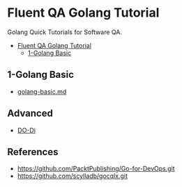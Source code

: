 # Fluent QA Golang Tutorial

Golang Quick Tutorials for Software QA.

<!-- TOC -->
* [Fluent QA Golang Tutorial](#fluent-qa-golang-tutorial)
  * [1-Golang Basic](#1-golang-basic)
<!-- TOC -->

## 1-Golang Basic

- [golang-basic.md](docs/1-setup/index.md)


## Advanced

- [DO-Di](https://github.com/samber/do.git)

## References

- https://github.com/PacktPublishing/Go-for-DevOps.git
-  https://github.com/scylladb/gocqlx.git